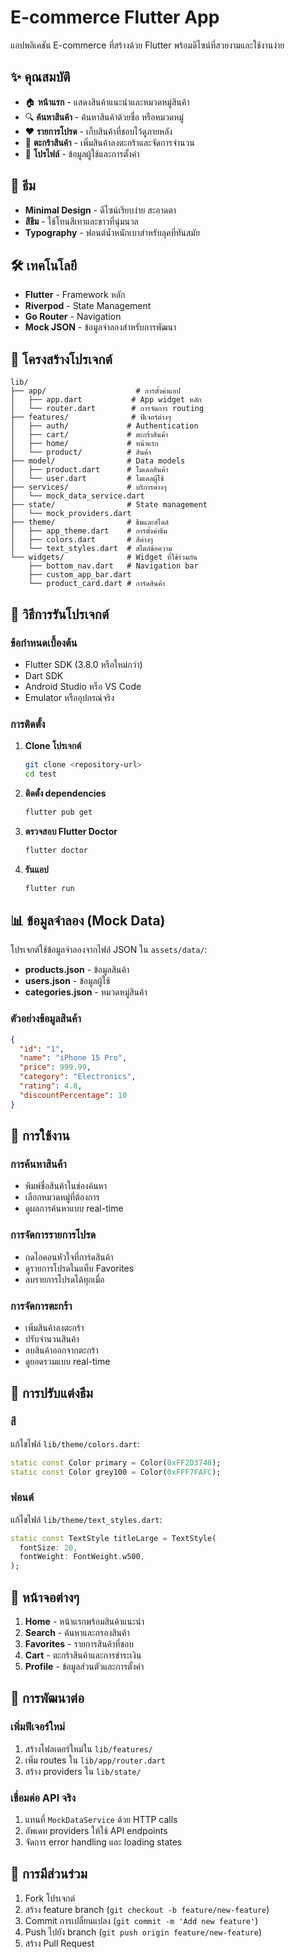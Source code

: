 # E-commerce Flutter App

แอปพลิเคชัน E-commerce ที่สร้างด้วย Flutter พร้อมดีไซน์ที่สวยงามและใช้งานง่าย

## ✨ คุณสมบัติ

- 🏠 **หน้าแรก** - แสดงสินค้าแนะนำและหมวดหมู่สินค้า
- 🔍 **ค้นหาสินค้า** - ค้นหาสินค้าด้วยชื่อ หรือหมวดหมู่
- ❤️ **รายการโปรด** - เก็บสินค้าที่ชอบไว้ดูภายหลัง
- 🛒 **ตะกร้าสินค้า** - เพิ่มสินค้าลงตะกร้าและจัดการจำนวน
- 👤 **โปรไฟล์** - ข้อมูลผู้ใช้และการตั้งค่า

## 🎨 ธีม

- **Minimal Design** - ดีไซน์เรียบง่าย สะอาดตา
- **สีธีม** - ใช้โทนสีเทาและขาวที่นุ่มนวล
- **Typography** - ฟอนต์น้ำหนักเบาสำหรับลุคที่ทันสมัย

## 🛠️ เทคโนโลยี

- **Flutter** - Framework หลัก
- **Riverpod** - State Management
- **Go Router** - Navigation
- **Mock JSON** - ข้อมูลจำลองสำหรับการพัฒนา

## 📁 โครงสร้างโปรเจกต์

```
lib/
├── app/                    # การตั้งค่าแอป
│   ├── app.dart           # App widget หลัก
│   └── router.dart        # การจัดการ routing
├── features/              # ฟีเจอร์ต่างๆ
│   ├── auth/             # Authentication
│   ├── cart/             # ตะกร้าสินค้า
│   ├── home/             # หน้าแรก
│   └── product/          # สินค้า
├── model/                # Data models
│   ├── product.dart      # โมเดลสินค้า
│   └── user.dart         # โมเดลผู้ใช้
├── services/             # บริการต่างๆ
│   └── mock_data_service.dart
├── state/                # State management
│   └── mock_providers.dart
├── theme/                # ธีมและสไตล์
│   ├── app_theme.dart    # การตั้งค่าธีม
│   ├── colors.dart       # สีต่างๆ
│   └── text_styles.dart  # สไตล์ข้อความ
└── widgets/              # Widget ที่ใช้ร่วมกัน
    ├── bottom_nav.dart   # Navigation bar
    ├── custom_app_bar.dart
    └── product_card.dart # การ์ดสินค้า
```

## 🚀 วิธีการรันโปรเจกต์

### ข้อกำหนดเบื้องต้น

- Flutter SDK (3.8.0 หรือใหม่กว่า)
- Dart SDK
- Android Studio หรือ VS Code
- Emulator หรืออุปกรณ์จริง

### การติดตั้ง

1. **Clone โปรเจกต์**
   ```bash
   git clone <repository-url>
   cd test
   ```

2. **ติดตั้ง dependencies**
   ```bash
   flutter pub get
   ```

3. **ตรวจสอบ Flutter Doctor**
   ```bash
   flutter doctor
   ```

4. **รันแอป**
   ```bash
   flutter run
   ```

## 📊 ข้อมูลจำลอง (Mock Data)

โปรเจกต์ใช้ข้อมูลจำลองจากไฟล์ JSON ใน `assets/data/`:

- **products.json** - ข้อมูลสินค้า
- **users.json** - ข้อมูลผู้ใช้
- **categories.json** - หมวดหมู่สินค้า

### ตัวอย่างข้อมูลสินค้า
```json
{
  "id": "1",
  "name": "iPhone 15 Pro",
  "price": 999.99,
  "category": "Electronics",
  "rating": 4.8,
  "discountPercentage": 10
}
```

## 🎯 การใช้งาน

### การค้นหาสินค้า
- พิมพ์ชื่อสินค้าในช่องค้นหา
- เลือกหมวดหมู่ที่ต้องการ
- ดูผลการค้นหาแบบ real-time

### การจัดการรายการโปรด
- กดไอคอนหัวใจที่การ์ดสินค้า
- ดูรายการโปรดในแท็บ Favorites
- ลบรายการโปรดได้ทุกเมื่อ

### การจัดการตะกร้า
- เพิ่มสินค้าลงตะกร้า
- ปรับจำนวนสินค้า
- ลบสินค้าออกจากตะกร้า
- ดูยอดรวมแบบ real-time

## 🎨 การปรับแต่งธีม

### สี
แก้ไขไฟล์ `lib/theme/colors.dart`:
```dart
static const Color primary = Color(0xFF2D3748);
static const Color grey100 = Color(0xFFF7FAFC);
```

### ฟอนต์
แก้ไขไฟล์ `lib/theme/text_styles.dart`:
```dart
static const TextStyle titleLarge = TextStyle(
  fontSize: 20,
  fontWeight: FontWeight.w500,
);
```

## 📱 หน้าจอต่างๆ

1. **Home** - หน้าแรกพร้อมสินค้าแนะนำ
2. **Search** - ค้นหาและกรองสินค้า
3. **Favorites** - รายการสินค้าที่ชอบ
4. **Cart** - ตะกร้าสินค้าและการชำระเงิน
5. **Profile** - ข้อมูลส่วนตัวและการตั้งค่า

## 🔧 การพัฒนาต่อ

### เพิ่มฟีเจอร์ใหม่
1. สร้างโฟลเดอร์ใหม่ใน `lib/features/`
2. เพิ่ม routes ใน `lib/app/router.dart`
3. สร้าง providers ใน `lib/state/`

### เชื่อมต่อ API จริง
1. แทนที่ `MockDataService` ด้วย HTTP calls
2. อัพเดท providers ให้ใช้ API endpoints
3. จัดการ error handling และ loading states

## 🤝 การมีส่วนร่วม

1. Fork โปรเจกต์
2. สร้าง feature branch (`git checkout -b feature/new-feature`)
3. Commit การเปลี่ยนแปลง (`git commit -m 'Add new feature'`)
4. Push ไปยัง branch (`git push origin feature/new-feature`)
5. สร้าง Pull Request

